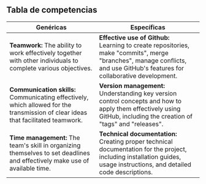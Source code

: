## Tabla de competencias

| Genéricas | Específicas |
|--|--|
| **Teamwork:** The ability to work effectively together with other individuals to complete various objectives. | **Effective use of Github:** Learning to create repositories, make "commits", merge "branches", manage conflicts, and use GitHub's features for collaborative development. |
| **Communication skills:** Communicating effectively, which allowed for the transmission of clear ideas that facilitated teamwork. | **Version management:** Understanding key version control concepts and how to apply them effectively using GitHub, including the creation of "tags" and "releases". |
| **Time management:** The team's skill in organizing themselves to set deadlines and effectively make use of available time. | **Technical documentation:** Creating proper technical documentation for the project, including installation guides, usage instructions, and detailed code descriptions. |dfgfgdfffgg|
